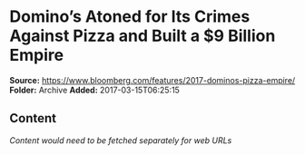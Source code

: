 # Domino’s Atoned for Its Crimes Against Pizza and Built a $9 Billion Empire

**Source:** https://www.bloomberg.com/features/2017-dominos-pizza-empire/
**Folder:** Archive
**Added:** 2017-03-15T06:25:15




## Content
*Content would need to be fetched separately for web URLs*

